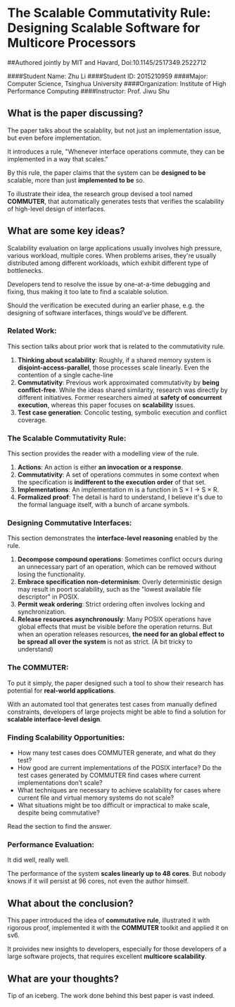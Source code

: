 # The Scalable Commutativity Rule: Designing Scalable Software for Multicore Processors
##Authored jointly by MIT and Havard, Doi:10.1145/2517349.2522712  

####Student Name: Zhu Li
####Student ID: 2015210959
####Major: Computer Science, Tsinghua University
####Organization: Institute of High Performance Computing
####Instructor: Prof. Jiwu Shu

## What is the paper discussing?
The paper talks about the scalablity, but not just an implementation issue, but even before implementation.

It introduces a rule, "Whenever interface operations commute, they can be implemented in a way that scales."

By this rule, the paper claims that the system can be **designed to be** scalable, more than just **implemented to be** so.

To illustrate their idea, the research group devised a tool named **COMMUTER**, that automatically generates tests that verifies the scalability of high-level design of interfaces.

## What are some key ideas?
Scalability evaluation on large applications usually involves high pressure, various workload, multiple cores. When problems arises, they're usually distributed among different workloads, which exhibit different type of bottlenecks.

Developers tend to resolve the issue by one-at-a-time debugging and fixing, thus making it too late to find a scalable solution.

Should the verification be executed during an earlier phase, e.g. the designing of software interfaces, things would've be different.

### Related Work:
This section talks about prior work that is related to the commutativity rule.

1. **Thinking about scalability**: Roughly, if a shared memory system is **disjoint-access-parallel**, those processes scale linearly. Even the contention of a single cache-line 
2. **Commutativity**: Previous work approximated commutativity by **being conflict-free**. While the ideas shared similarity, research was directly by different initiatives. Former researchers aimed at **safety of concurrent execution**, whereas this paper focuses on **scalability** issues.
3. **Test case generation**: Concolic testing, symbolic execution and conflict coverage.

### The Scalable Commutativity Rule:
This section provides the reader with a modelling view of the rule.

1. **Actions**: An action is either **an invocation or a response**.
2. **Commutativity**: A set of operations commutes in some context when the specification is **indifferent to the execution order** of that set.
3. **Implementations**: An implementation m is a function in S × I → S × R.
4. **Formalized proof**: The detail is hard to understand, I believe it's due to the formal language itself, with a bunch of arcane symbols.

### Designing Commutative Interfaces:
This section demonstrates the **interface-level reasoning** enabled by the rule.

1. **Decompose compound operations**: Sometimes conflict occurs during an unnecessary part of an operation, which can be removed without losing the functionality.
2. **Embrace specification non-determinism**: Overly deterministic design may result in poort scalability, such as the "lowest available file descriptor" in POSIX.
3. **Permit weak ordering**: Strict ordering often involves locking and synchronization.
4. **Release resources asynchronously**: Many POSIX operations have global effects that must be visible before the operation returns. But when an operation releases resources, **the need for an global effect to be spread all over the system** is not as strict. (A bit tricky to understand)

### The COMMUTER:
To put it simply, the paper designed such a tool to show their research has potential for **real-world applications**.

With an automated tool that generates test cases from manually defined constraints, developers of large projects might be able to find a solution for **scalable interface-level design**.

### Finding Scalability Opportunities:
- How many test cases does COMMUTER generate, and what do they test?
- How good are current implementations of the POSIX interface? Do the test cases generated by COMMUTER find cases where current implementations don’t scale?
- What techniques are necessary to achieve scalability for cases where current file and virtual memory systems do not scale?
- What situations might be too difficult or impractical
to make scale, despite being commutative?

Read the section to find the answer.

### Performance Evaluation:
It did well, really well.

The performance of the system **scales linearly up to 48 cores**. But nobody knows if it will persist at 96 cores, not even the author himself.

## What about the conclusion?
This paper introduced the idea of **commutative rule**, illustrated it with rigorous proof, implemented it with the **COMMUTER** toolkit and applied it on sv6.

It proivides new insights to developers, especially for those developers of a large software projects, that requires excellent **multicore scalability**.

## What are your thoughts?
Tip of an iceberg. The work done behind this best paper is vast indeed.
